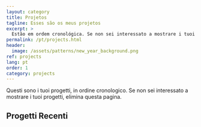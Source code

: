 ```yaml
---
layout: category
title: Projetos
tagline: Esses são os meus projetos
excerpt: >
  Estão em ordem cronológica. Se non sei interessato a mostrare i tuoi progetti, elimina questa pagina.
permalink: /pt/projects.html
header:
  image: /assets/patterns/new_year_background.png
ref: projects
lang: pt
order: 1
category: projects
---
```


Questi sono i tuoi progetti, in ordine cronologico. Se non sei interessato a mostrare i tuoi progetti, elimina questa pagina.

<h2>Progetti Recenti</h2>
<div>&nbsp;</div>
